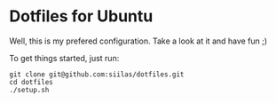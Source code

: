 # Dotfiles for Ubuntu

Well, this is my prefered configuration. Take a look at it and have fun ;)

To get things started, just run:

```
git clone git@github.com:siilas/dotfiles.git
cd dotfiles
./setup.sh
```
